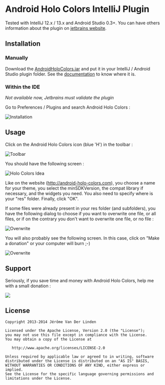 Android Holo Colors IntelliJ Plugin
===================================

Tested with IntelliJ 12.x / 13.x and Android Studio 0.3+. You can have others information about the plugin on <a href="http://plugins.jetbrains.com/plugin/7366?pr=" target="_blank">jetbrains website</a>.

Installation
------------
### Manually ###

Download the <a href="https://github.com/jeromevdl/android-holo-colors-idea-plugin/raw/master/AndroidHoloColors.jar">AndroidHoloColors.jar</a> and put it in your IntelliJ / Android Studio plugin folder. See the <a href="http://devnet.jetbrains.com/docs/DOC-181" target="_blank">documentation</a> to know where it is.

### Within the IDE ###
_Not available now, Jetbrains must validate the plugin_

Go to Preferences / Plugins and search Android Holo Colors :

![Installation](https://raw.github.com/jeromevdl/android-holo-colors-idea-plugin/master/other/holocolorsinstall.png)

Usage
-----
Click on the Android Holo Colors icon (blue 'H') in the toolbar :

![Toolbar](https://raw.github.com/jeromevdl/android-holo-colors-idea-plugin/master/other/toolbar.png)

You should have the following screen :

![Holo Colors Idea](https://raw.github.com/jeromevdl/android-holo-colors-idea-plugin/master/other/holocolorsidea.png)

Like on the website (http://android-holo-colors.com), you choose a name for your theme, you select the minSDKVersion, the compat library if necessary, and the widgets you need. You also need to specify where is your "res" folder. Finally, click "OK". 

If some files were already present in your res folder (and subfolders), you have the following dialog to choose if you want to overwrite one file, or all files, or if on the contrary you don't want to overwrite one file, or no file :

![Overwrite](https://raw.github.com/jeromevdl/android-holo-colors-idea-plugin/master/other/holocolorsoverwrite.png)

You will also probably see the following screen. In this case, click on "Make a donation" or your computer will burn ;-)

![Overwrite](https://raw.github.com/jeromevdl/android-holo-colors-idea-plugin/master/other/donate.png)

Support
-------
Seriously, if you save time and money with Android Holo Colors, help me with a small donation :

<a href="https://www.paypal.com/cgi-bin/webscr?cmd=_s-xclick&hosted_button_id=XQSBX55A2Z46U" target="_blank"><img src="http://android-holo-colors.com/support-button.png" border="0"></a>

License
-------

    Copyright 2013-2014 Jérôme Van Der Linden

    Licensed under the Apache License, Version 2.0 (the "License");
    you may not use this file except in compliance with the License.
    You may obtain a copy of the License at

       http://www.apache.org/licenses/LICENSE-2.0

    Unless required by applicable law or agreed to in writing, software
    distributed under the License is distributed on an "AS IS" BASIS,
    WITHOUT WARRANTIES OR CONDITIONS OF ANY KIND, either express or implied.
    See the License for the specific language governing permissions and
    limitations under the License.
